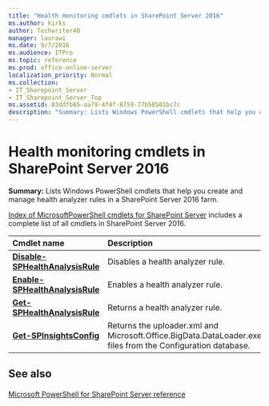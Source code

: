 ```yaml
---
title: "Health monitoring cmdlets in SharePoint Server 2016"
ms.author: kirks
author: Techwriter40
manager: laurawi
ms.date: 9/7/2016
ms.audience: ITPro
ms.topic: reference
ms.prod: office-online-server
localization_priority: Normal
ms.collection:
- IT_Sharepoint_Server
- IT_Sharepoint_Server_Top
ms.assetid: 83ddfb65-aa79-4f4f-8759-77b58501bc7c
description: "Summary: Lists Windows PowerShell cmdlets that help you create and manage health analyzer rules in a SharePoint Server 2016 farm."
---
```


# Health monitoring cmdlets in SharePoint Server 2016

 **Summary:** Lists Windows PowerShell cmdlets that help you create and manage health analyzer rules in a SharePoint Server 2016 farm. 
  
[Index of MicrosoftPowerShell cmdlets for SharePoint Server](../../../docs-conceptual/sharepoint-server/index-of-microsoftpowershell-cmdlets.md) includes a complete list of all cmdlets in SharePoint Server 2016. 
  
|**Cmdlet name**|**Description**|
|:-----|:-----|
|**[Disable-SPHealthAnalysisRule](disable-sphealthanalysisrule.md)** <br/> |Disables a health analyzer rule.  <br/> |
|**[Enable-SPHealthAnalysisRule](enable-sphealthanalysisrule.md)** <br/> |Enables a health analyzer rule.  <br/> |
|**[Get-SPHealthAnalysisRule](get-sphealthanalysisrule.md)** <br/> |Returns a health analyzer rule.  <br/> |
|**[Get-SPInsightsConfig](get-spinsightsconfig.md)** <br/> |Returns the uploader.xml and Microsoft.Office.BigData.DataLoader.exe.config files from the Configuration database.  <br/> |
   
## See also

#### 

[Microsoft PowerShell for SharePoint Server reference](../../../docs-conceptual/sharepoint-server/microsoft-powershell-for-sharepoint-server-reference/microsoft-powershell-for-sharepoint-server-reference.md)

